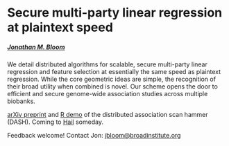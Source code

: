 # Secure multi-party linear regression at plaintext speed
##### [Jonathan M. Bloom](https://www.broadinstitute.org/bios/jonathan-bloom)

We detail distributed algorithms for scalable, secure multi-party linear regression and feature selection at essentially the same speed as plaintext regression. While the core geometric ideas are simple, the recognition of their broad utility when combined is novel. Our scheme opens the door to efficient and secure genome-wide association studies across multiple biobanks.

[arXiv preprint](https://arxiv.org/abs/1901.09531) and [R demo](https://github.com/jbloom22/DASH/blob/master/dash.r) of the distributed association scan hammer (DASH). Coming to [Hail](https://hail.is/about.html) someday.

Feedback welcome! Contact Jon: jbloom@broadinstitute.org
